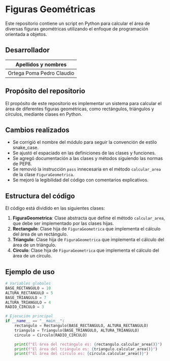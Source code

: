 # Figuras Geométricas

Este repositorio contiene un script en Python para calcular el área de diversas figuras geométricas utilizando el enfoque de programación orientada a objetos.

## Desarrollador

| Apellidos y nombres             |
| ------------------------------- |
| Ortega Poma Pedro Claudio       |

## Propósito del repositorio

El propósito de este repositorio es implementar un sistema para calcular el área de diferentes figuras geométricas, como rectángulos, triángulos y círculos, mediante clases en Python.

## Cambios realizados

- Se corrigió el nombre del módulo para seguir la convención de estilo snake_case.
- Se ajustó el espaciado en las definiciones de las clases y funciones.
- Se agregó documentación a las clases y métodos siguiendo las normas de PEP8.
- Se removió la instrucción `pass` innecesaria en el método `calcular_area` de la clase `FiguraGeometrica`.
- Se mejoró la legibilidad del código con comentarios explicativos.

## Estructura del código

El código está dividido en las siguientes clases:

1. **FiguraGeometrica**: Clase abstracta que define el método `calcular_area`, que debe ser implementado por las clases hijas.
2. **Rectangulo**: Clase hija de `FiguraGeometrica` que implementa el cálculo del área de un rectángulo.
3. **Triangulo**: Clase hija de `FiguraGeometrica` que implementa el cálculo del área de un triángulo.
4. **Circulo**: Clase hija de `FiguraGeometrica` que implementa el cálculo del área de un círculo.

## Ejemplo de uso

```python
# Variables globales
BASE_RECTANGULO = 10
ALTURA_RECTANGULO = 5
BASE_TRIANGULO = 7
ALTURA_TRIANGULO = 4
RADIO_CIRCULO = 3

# Ejecución principal
if __name__ == "__main__":
    rectangulo = Rectangulo(BASE_RECTANGULO, ALTURA_RECTANGULO)
    triangulo = Triangulo(BASE_TRIANGULO, ALTURA_TRIANGULO)
    circulo = Circulo(RADIO_CIRCULO)

    print(f"El área del rectángulo es: {rectangulo.calcular_area()}")
    print(f"El área del triángulo es: {triangulo.calcular_area()}")
    print(f"El área del círculo es: {circulo.calcular_area()}")
